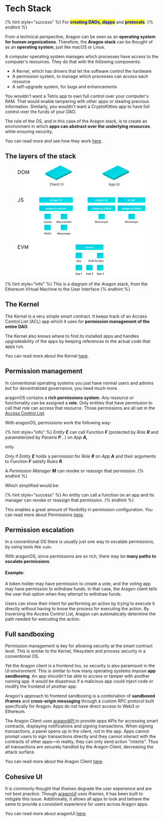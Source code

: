 # Tech Stack

{% hint style="success" %}
For <mark style="color:blue;">**creating DAOs, dapps**</mark> and <mark style="color:blue;">**protocols**</mark>.
{% endhint %}

From a technical perspective, Aragon can be seen as an **operating system for human organizations**. Therefore, the **Aragon stack** can be thought of as an **operating system**, just like macOS or Linux.

A computer operating system manages which processes have access to the computer's resources. They do that with the following components:

* A Kernel, which has drivers that let the software control the hardware
* A permission system, to manage which processes can access each resource
* A self-upgrade system, for bugs and enhancements

You wouldn't want a Tetris app to own full control over your computer's RAM. That would enable tampering with other apps or stealing precious information. Similarly, you wouldn't want a CryptoKitties app to have full control over the funds of your DAO.

The role of the OS, and in this case of the Aragon stack, is to create an environment in which **apps can abstract over the underlying resources** while ensuring security.

You can read more and see how they work [here](https://documentation.aragon.org/products/aragon-client/explore-template-dao/what-are-apps).

## The layers of the stack <a href="#the-layers-of-the-stack" id="the-layers-of-the-stack"></a>

<figure><img src="../../../.gitbook/assets/architecture.svg" alt=""><figcaption></figcaption></figure>

{% hint style="info" %}
This is a diagram of the Aragon stack, from the Ethereum Virtual Machine to the User Interface
{% endhint %}

## The Kernel <a href="#the-kernel" id="the-kernel"></a>

The Kernel is a very simple smart contract. It keeps track of an Access Control List (ACL) app which it uses for **permission management of the entire DAO**.

The Kernel also knows where to find its installed apps and handles upgradeability of the apps by keeping references to the actual code that apps run.

You can read more about the Kernel [here](../aragonos/reference-documentation.md#kernel).&#x20;

## Permission management <a href="#permission-management" id="permission-management"></a>

In conventional operating systems you just have normal users and admins but for decentralized governance, you need much more.

aragonOS contains a **rich permissions system**. Any resource or functionality can be assigned a **role**. Only entities that have permission to call that role can access that resource. Those permissions are all set in the [Access Control List](permissions.md).

With aragonOS, permissions work the following way:

{% hint style="info" %}
_Entity **E**_ can call _Function **F**_ (protected by _Role **R**_ and parameterized by _Params **P**_...) on _App **A,**_&#x20;

&#x20;                                                                     only&#x20;

Only if _Entity **E**_ holds a permission for _Role **R**_ on _App **A**_ and their arguments to _Function **F**_ satisfy _Rules **R**_.&#x20;



A _Permission Manager **M**_ can revoke or reassign that permission.
{% endhint %}

Which simplified would be:

{% hint style="success" %}
An entity can call a function on an app and its manager can revoke or reassign that permission.
{% endhint %}

This enables a great amount of flexibility in permission configuration. You can read more about Permissions [here](https://documentation.aragon.org/products/aragon-client/explore-template-dao/system-setting/permissions-setting).

## Permission escalation <a href="#permission-escalation" id="permission-escalation"></a>

In a conventional OS there is usually just one way to escalate permissions, by using tools like `sudo`.

With aragonOS, since permissions are so rich, there may be **many paths to escalate permissions**.

#### **Example:**

A token holder may have permission to create a vote, and the voting app may have permission to withdraw funds. In that case, the Aragon client tells the user that option when they attempt to withdraw funds.&#x20;

Users can show their intent for performing an action by trying to execute it directly without having to know the process for executing the action. By traversing the Access Control List, Aragon can automatically determine the path needed for executing the action.

## Full sandboxing <a href="#full-sandboxing" id="full-sandboxing"></a>

Permission management is key for allowing security at the smart contract level. This is similar to the Kernel, filesystem and process security in a conventional OS.

Yet the Aragon client is a frontend too, so security is also paramount in the UI environment. This is similar to how many operating systems impose **app sandboxing**. An app shouldn't be able to access or tamper with another running app. It would be disastrous if a malicious app could inject code or modify the frontend of another app.

Aragon's approach to frontend sandboxing is a combination of **sandboxed iframes** and **cross-origin messaging** through a custom RPC protocol built specifically for Aragon. Apps do not have direct access to Web3 or Ethereum.

The Aragon Client uses [aragonAPI ](../aragonapi/)to provide apps APIs for accessing smart contracts, displaying notifications and signing transactions. When signing transactions, a panel opens up in the client, not in the app. Apps cannot prompt users to sign transactions directly and they cannot interact with the contracts of other apps—in reality, they can only send action "intents". Thus all transactions are securely handled by the Aragon Client, decreasing the attack surface.

You can read more about the Aragon Client [here](the-aragon-client.md).

## Cohesive UI <a href="#cohesive-ui" id="cohesive-ui"></a>

It is commonly thought that iframes degrade the user experience and are not best practice. Though [aragonUI](../aragonui/) uses iframes, it has been built to mitigate this issue. Additionally, it allows all apps to look and behave the same to provide a consistent experience for users across Aragon apps.

You can read more about aragonUI [here](../aragonui/).

